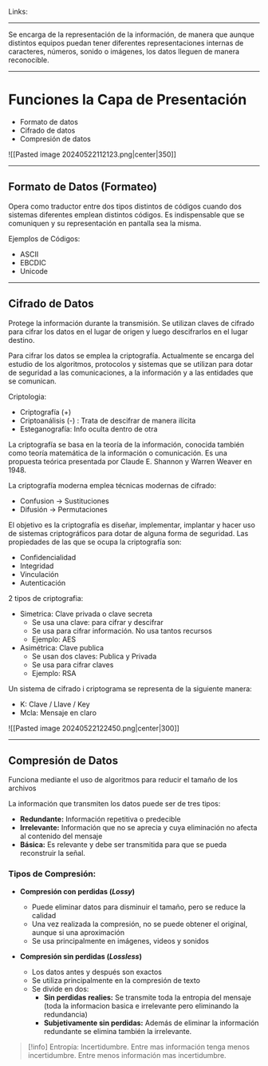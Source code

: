 Links: 
___
Se encarga de la representación de la información, de manera que aunque distintos equipos puedan tener diferentes representaciones internas de caracteres, números, sonido o imágenes, los datos lleguen de manera reconocible.

____
# Funciones la Capa de Presentación
- Formato de datos
- Cifrado de datos
- Compresión de datos

![[Pasted image 20240522112123.png|center|350]]
____
## Formato de Datos (Formateo)
Opera como traductor entre dos tipos distintos de códigos cuando dos sistemas diferentes emplean distintos códigos.
Es indispensable que se comuniquen y su representación en pantalla sea la misma.

Ejemplos de Códigos:
- ASCII
- EBCDIC
- Unicode

____
## Cifrado de Datos
Protege la información durante la transmisión.
Se utilizan claves de cifrado para cifrar los datos en el lugar de origen y luego descifrarlos en el lugar destino.

Para cifrar los datos se emplea la criptografía. 
Actualmente se encarga del estudio de los algoritmos, protocolos y sistemas que se utilizan para dotar de seguridad a las comunicaciones, a la información y a las entidades que se comunican.

Criptologia:
- Criptografía (+)
- Criptoanálisis (-) : Trata de descifrar de manera ilícita
- Esteganografía: Info oculta dentro de otra

La criptografía se basa en la teoría de la información, conocida también como teoría matemática de la información o comunicación. Es una propuesta teórica presentada por Claude E. Shannon y Warren Weaver en 1948.

La criptografía moderna emplea técnicas modernas de cifrado:
- Confusion $\rightarrow$ Sustituciones
- Difusión $\rightarrow$ Permutaciones

El objetivo es la criptografía  es diseñar, implementar, implantar y hacer uso de sistemas criptográficos para dotar de alguna forma de seguridad.
Las propiedades de las que se ocupa la criptografía son:
- Confidencialidad
- Integridad
- Vinculación
- Autenticación

2 tipos de criptografia:
- Simetrica: Clave privada o clave secreta
	- Se usa una clave: para cifrar y descifrar
	- Se usa para cifrar información. No usa tantos recursos
	- Ejemplo: AES
- Asimétrica: Clave publica
	- Se usan dos claves: Publica y Privada
	- Se usa para cifrar claves
	- Ejemplo: RSA

Un sistema de cifrado i criptograma se representa de la siguiente manera:
- K: Clave / Llave / Key
- Mcla: Mensaje en claro

![[Pasted image 20240522122450.png|center|300]]
___
## Compresión de Datos
Funciona mediante el uso de algoritmos para reducir el tamaño de los archivos

La información que transmiten los datos puede ser de tres tipos:
- **Redundante:** Información repetitiva o predecible
- **Irrelevante:** Información que no se aprecia y cuya eliminación no afecta al contenido del mensaje
- **Básica:** Es relevante y debe ser transmitida para que se pueda reconstruir la señal.

### Tipos de Compresión:
- **Compresión con perdidas (*Lossy*)**
	- Puede eliminar datos para disminuir el tamaño, pero se reduce la calidad
	- Una vez realizada la compresión, no se puede obtener el original, aunque si una aproximación
	- Se usa principalmente en imágenes, videos y sonidos

- **Compresión sin perdidas (*Lossless*)**
	- Los datos antes y después son exactos
	- Se utiliza principalmente en la compresión de texto
	- Se divide en dos:
		- **Sin perdidas realies:** Se transmite toda la entropia del mensaje (toda la informacion basica e irrelevante pero eliminando la redundancia)
		- **Subjetivamente sin perdidas:** Además de eliminar la información redundante se elimina también la irrelevante.

>[!info] Entropía: Incertidumbre.   Entre mas información tenga menos incertidumbre. Entre menos información mas incertidumbre.



